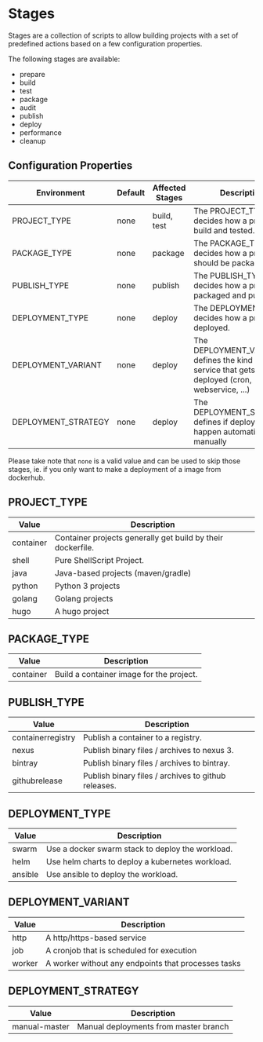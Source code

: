 # Stages

Stages are a collection of scripts to allow building projects with a set of predefined actions based on a few configuration properties.

The following stages are available:

- prepare
- build
- test
- package
- audit
- publish
- deploy
- performance
- cleanup

## Configuration Properties

| Environment | Default | Affected Stages | Description |
| ------------- | ------------- | ------------- | ------------- |
| PROJECT_TYPE | none | build, test | The PROJECT_TYPE decides how a project is build and tested. |
| PACKAGE_TYPE | none | package | The PACKAGE_TYPE decides how a project should be packaged. |
| PUBLISH_TYPE | none | publish | The PUBLISH_TYPE decides how a project is packaged and published. |
| DEPLOYMENT_TYPE | none | deploy | The DEPLOYMENT_TYPE decides how a project is deployed. |
| DEPLOYMENT_VARIANT | none | deploy | The DEPLOYMENT_VARIANT defines the kind of service that gets deployed (cron, webservice, ...) |
| DEPLOYMENT_STRATEGY | none | deploy | The DEPLOYMENT_STRATEGY defines if deployments happen automatically or manually |

Please take note that `none` is a valid value and can be used to skip those stages, ie. if you only want to make a deployment of a image from dockerhub.

## PROJECT_TYPE

| Value | Description |
| ------------- | ------------- |
| container | Container projects generally get build by their dockerfile. |
| shell | Pure ShellScript Project. |
| java | Java-based projects (maven/gradle) |
| python | Python 3 projects |
| golang | Golang projects |
| hugo | A hugo project |

## PACKAGE_TYPE

| Value | Description |
| ------------- | ------------- |
| container | Build a container image for the project. |

## PUBLISH_TYPE

| Value | Description |
| ------------- | ------------- |
| containerregistry | Publish a container to a registry. |
| nexus | Publish binary files / archives to nexus 3. |
| bintray | Publish binary files / archives to bintray. |
| githubrelease | Publish binary files / archives to github releases. |

## DEPLOYMENT_TYPE

| Value | Description |
| ------------- | ------------- |
| swarm | Use a docker swarm stack to deploy the workload. |
| helm | Use helm charts to deploy a kubernetes workload. |
| ansible | Use ansible to deploy the workload. |

## DEPLOYMENT_VARIANT

| Value | Description |
| ------------- | ------------- |
| http | A http/https-based service |
| job | A cronjob that is scheduled for execution |
| worker | A worker without any endpoints that processes tasks |

## DEPLOYMENT_STRATEGY

| Value | Description |
| ------------- | ------------- |
| manual-master | Manual deployments from master branch |
